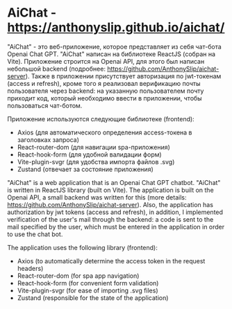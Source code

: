# AiChat - https://anthonyslip.github.io/aichat/

"AiChat" - это веб-приложение, которое представляет из себя чат-бота Openai Chat GPT.
"AiChat" написан на библиотеке ReactJS (собран на Vite). Приложение строится на Openai API, для этого был написан небольшой backend (подробнее: https://github.com/AnthonySlip/aichat-server).
Также в приложении присутствует авторизация по jwt-токенам (access и refresh), кроме того я реализовал верификацию почты пользователя через backend: на указанную пользователем почту приходит код, который необходимо ввести в приложении, чтобы пользоваться чат-ботом.

Приложение используются следующие библиотеке (frontend):
- Axios (для автоматического определения access-токена в заголовках запроса)
- React-router-dom (для навигации spa-приложения)
- React-hook-form (для удобной валидации форм)
- Vite-plugin-svgr (для удобства импорта файлов .svg)
- Zustand (отвечает за состояние приложения)


"AiChat" is a web application that is an Openai Chat GPT chatbot.
"AiChat" is written in ReactJS library (built on Vite). The application is built on the Openai API, a small backend was written for this (more details: https://github.com/AnthonySlip/aichat-server).
Also, the application has authorization by jwt tokens (access and refresh), in addition, I implemented verification of the user's mail through the backend: a code is sent to the mail specified by the user, which must be entered in the application in order to use the chat bot.

The application uses the following library (frontend):
- Axios (to automatically determine the access token in the request headers)
- React-router-dom (for spa app navigation)
- React-hook-form (for convenient form validation)
- Vite-plugin-svgr (for ease of importing .svg files)
- Zustand (responsible for the state of the application)

